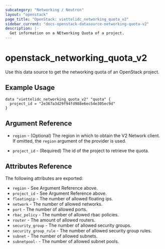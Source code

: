 ```yaml
---
subcategory: "Networking / Neutron"
layout: "openstack"
page_title: "OpenStack: viettelidc_networking_quota_v2"
sidebar_current: "docs-openstack-datasource-networking-quota-v2"
description: |-
  Get information on a NEtworking Quota of a project.
---
```


# openstack\_networking\_quota\_v2

Use this data source to get the networking quota of an OpenStack project.

## Example Usage

```hcl
data "viettelidc_networking_quota_v2" "quota" {
  project_id = "2e367a3d29f94fd988e6ec54e305ec9d"
}
```

## Argument Reference

* `region` - (Optional) The region in which to obtain the V2 Network client.
    If omitted, the `region` argument of the provider is used.

* `project_id` - (Required) The id of the project to retrieve the quota.


## Attributes Reference

The following attributes are exported:

* `region` - See Argument Reference above.
* `project_id` - See Argument Reference above.
* `floatingip` -  The number of allowed floating ips.
* `network` - The number of allowed networks.
* `port` - The number of allowed ports.
* `rbac_policy` - The number of allowed rbac policies.
* `router` - The amount of allowed routers.
* `security_group` - The number of allowed security groups.
* `security_group_rule` - The number of allowed security group rules.
* `subnet` - The number of allowed subnets.
* `subnetpool-` - The number of allowed subnet pools.
